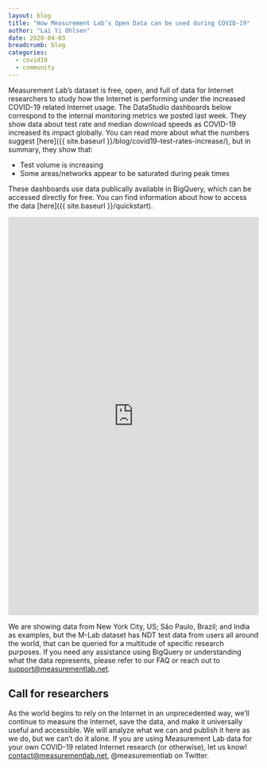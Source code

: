 ```yaml
---
layout: blog
title: "How Measurement Lab’s Open Data can be used during COVID-19"
author: "Lai Yi Ohlsen"
date: 2020-04-03
breadcrumb: blog
categories:
  - covid19
  - community
---
```


Measurement Lab’s dataset is free, open, and full of data for Internet researchers to study how the Internet is performing under the increased COVID-19 related Internet usage. The DataStudio dashboards below correspond to the internal monitoring metrics we posted last week. They show data about test rate and median download speeds as COVID-19 increased its impact globally.<!--more--> You can read more about what the numbers suggest [here]({{ site.baseurl }}/blog/covid19-test-rates-increase/), but in summary, they show that:

* Test volume is increasing
* Some areas/networks appear to be saturated during peak times

These dashboards use data publically available in BigQuery, which can be accessed directly for free. You can find information about how to access the data [here]({{ site.baseurl }}/quickstart).

<iframe src="https://datastudio.google.com/embed/reporting/1C-jD2PVmSikRFig1FC9FUSnDw1G1tWtK/page/fP5KB" frameborder="0" style="width:100%; height:800px; border:0" allowfullscreen></iframe>

We are showing data from New York City, US; São Paulo, Brazil; and India as examples, but the M-Lab dataset has NDT test data from users all around the world, that can be queried for a multitude of specific research purposes. If you need any assistance using BigQuery or understanding what the data represents, please refer to our FAQ or reach out to support@measurementlab.net.

## Call for researchers

As the world begins to rely on the Internet in an unprecedented way, we’ll continue to measure the Internet, save the data, and make it universally useful and accessible. We will analyze what we can and publish it here as we do, but we can’t do it alone. If you are using Measurement Lab data for your own COVID-19 related Internet research (or otherwise), let us know! contact@measurementlab.net, @measurementlab on Twitter.